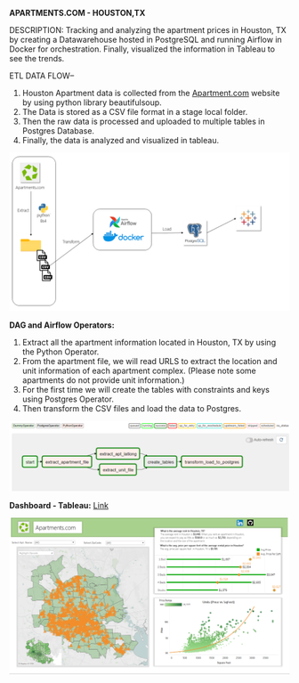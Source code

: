 **APARTMENTS.COM - HOUSTON,TX**

DESCRIPTION:
Tracking and analyzing the apartment prices in Houston, TX by creating a Datawarehouse hosted in PostgreSQL and running Airflow in Docker for orchestration. Finally, visualized the information in Tableau to see the trends.

ETL DATA FLOW–
1.	Houston Apartment data is collected from the [Apartment.com](https://www.apartments.com/houston-tx/) website by using python library beautifulsoup.
2.	The Data is stored as a CSV file format in a stage local folder.
3.	Then the raw data is processed and uploaded to multiple tables in Postgres Database.
4.	Finally, the data is analyzed and visualized in tableau. 
 
![](Images/Project.png)

**DAG and Airflow Operators:**

1.	Extract all the apartment information located in Houston, TX by using the Python Operator.
2.	From the apartment file, we will read URLS to extract the location and unit information of each apartment complex. 
    (Please note some apartments do not provide unit information.)
3.	For the first time we will create the tables with constraints and keys using Postgres Operator.
4.	Then transform the CSV files and load the data to Postgres.

![](Images/DAG.PNG)

**Dashboard - Tableau:**
[Link](https://public.tableau.com/app/profile/ruben.alvarez5750/viz/Apartments_com/Dashboard)

![](Images/Dashboard.PNG)
